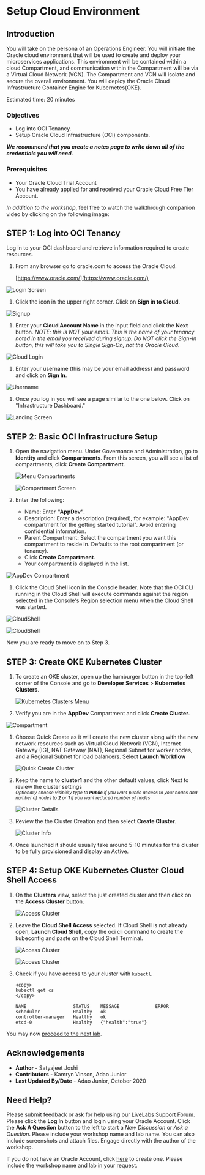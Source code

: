 # Setup Cloud Environment

## Introduction

You will take on the persona of an Operations Engineer. You will initiate the Oracle cloud environment that will be used to create and deploy your microservices applications. This environment will be contained within a cloud Compartment, and communication within the Compartment will be via a Virtual Cloud Network (VCN). The Compartment and VCN will isolate and secure the overall environment. You will deploy the Oracle Cloud Infrastructure Container Engine for Kubernetes(OKE).

Estimated time: 20 minutes

### Objectives

- Log into OCI Tenancy.
- Setup Oracle Cloud Infrastructure (OCI) components.  

***We recommend that you create a notes page to write down all of the credentials you will need.***

### Prerequisites

- Your Oracle Cloud Trial Account
- You have already applied for and received your Oracle Cloud Free Tier Account.

*In addition to the workshop*, feel free to watch the walkthrough companion video by clicking on the following image:
[](youtube:wIoLDX7iWXo?start=0&end=60)

## **STEP 1:** Log into OCI Tenancy

   Log in to your OCI dashboard and retrieve information required to create resources.

1. From any browser go to oracle.com to access the Oracle Cloud.

    [https://www.oracle.com/](https://www.oracle.com/)

  ![Login Screen](images/login-screen.png " ")

1. Click the icon in the upper right corner.  Click on **Sign in to Cloud**.

  ![Signup](images/signup.png " ")

1. Enter your **Cloud Account Name** in the input field and click the **Next** button.  *NOTE: this is NOT your email. This is the name of your tenancy noted in the email you received during signup. Do NOT click the Sign-In button, this will take you to Single Sign-On, not the Oracle Cloud.*

  ![Cloud Login](images/cloud-login-tenant.png " ")

1. Enter your username (this may be your email address) and password and click on **Sign In**.  

  ![Username](images/username.png " ")

1. Once you log in you will see a page similar to the one below. Click on "Infrastructure Dashboard."

  ![Landing Screen](images/landingScreen2.png " ")

## **STEP 2:** Basic OCI Infrastructure Setup

1. Open the navigation menu. Under Governance and Administration, go to **Identity** and click **Compartments**. From this screen, you will see a list of compartments, click **Create Compartment**.

   ![Menu Compartments](images/OCI-1.png " ")

   ![Compartment Screen](images/compartmentScreen.png " ")

1. Enter the following:
      - Name: Enter **"AppDev".**
      - Description: Enter a description (required), for example: "AppDev compartment for the getting started tutorial". Avoid entering confidential information.
      - Parent Compartment: Select the compartment you want this compartment to reside in. Defaults to the root compartment (or tenancy).
      - Click **Create Compartment**.
      - Your compartment is displayed in the list.

  ![AppDev Compartment](images/compartment-create.png " ")

1. Click the Cloud Shell icon in the Console header. Note that the OCI CLI running in the Cloud Shell will execute commands against the region selected in the Console's Region selection menu when the Cloud Shell was started.

  ![CloudShell](images/cloudshell-1.png " ")

  ![CloudShell](images/cloudshell-2.png " ")

Now you are ready to move on to Step 3.

## **STEP 3:** Create OKE Kubernetes Cluster

1. To create an OKE cluster, open up the hamburger button in the top-left corner of the Console and go to **Developer Services** >   **Kubernetes Clusters**.

   ![Kubernetes Clusters Menu](images/OKE-clusters-menu.png " ")

1. Verify you are in the **AppDev** Compartment and click **Create Cluster**.

  ![Compartment](images/createCluster.png " ")

1. Choose Quick Create as it will create the new cluster along with the new network resources such as Virtual Cloud Network (VCN), Internet Gateway (IG), NAT Gateway (NAT), Regional Subnet for worker nodes, and a Regional Subnet for load balancers. Select **Launch Workflow**

   ![Quick Create Cluster](images/OKE-create-cluster.png " ")

1. Keep the name to **cluster1** and the other default values, click Next to review the cluster settings  
<sup>_Optionally choose visibility type to **Public** if you want public access to your nodes and number of nodes to **2** or **1** if you want reduced number of nodes_</sup>

   ![Cluster Details](images/OKE-create-cluster-details.png " ")

1. Review the the Cluster Creation and then select **Create Cluster**.

   ![Cluster Info](images/OKE-create-cluster-details-review.png " ")

1. Once launched it should usually take around 5-10 minutes for the cluster to be fully provisioned and display an Active.

## **STEP 4:** Setup OKE Kubernetes Cluster Cloud Shell Access

1. On the **Clusters** view, select the just created cluster and then click on the **Access Cluster** button.

   ![Access Cluster](images/OKE-access-cluster.png " ")

1. Leave the **Cloud Shell Access** selected. If Cloud Shell is not already open, **Launch Cloud Shell**, copy the oci cli command to create the kubeconfig and paste on the Cloud Shell Terminal.

   ![Access Cluster](images/OKE-access-cluster-cli.png " ")

   ![Access Cluster](images/OKE-cloud-shell-create-kubeconfig.png " ")

1. Check if you have access to your cluster with `kubectl`.

    ````shell
    <copy>
    kubectl get cs
    </copy>
    ````

    ````shell
    NAME                 STATUS    MESSAGE             ERROR
    scheduler            Healthy   ok
    controller-manager   Healthy   ok
    etcd-0               Healthy   {"health":"true"}
    ````

You may now [proceed to the next lab](#next).

## Acknowledgements

- **Author** - Satyajeet Joshi
- **Contributors** -  Kamryn Vinson, Adao Junior
- **Last Updated By/Date** - Adao Junior, October 2020

## Need Help?

Please submit feedback or ask for help using our [LiveLabs Support Forum](https://community.oracle.com/tech/developers/categories/livelabsdiscussions). Please click the **Log In** button and login using your Oracle Account. Click the **Ask A Question** button to the left to start a *New Discussion* or *Ask a Question*.  Please include your workshop name and lab name.  You can also include screenshots and attach files.  Engage directly with the author of the workshop.

If you do not have an Oracle Account, click [here](https://profile.oracle.com/myprofile/account/create-account.jspx) to create one.   Please include the workshop name   and lab in your request.
